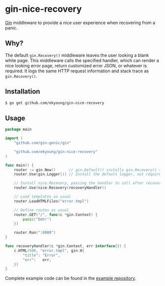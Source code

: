 # gin-nice-recovery

[Gin](https://gin-gonic.github.io/gin/) middleware to provide a nice user experience when recovering from a panic.

## Why?

The default `gin.Recovery()` middleware leaves the user looking a blank white page. This middleware calls the
specified handler, which can render a nice looking error page, return customized error JSON, or whatever is
required. It logs the same HTTP request information and stack trace as `gin.Recovery()`.

## Installation

```bash
$ go get github.com/ekyoung/gin-nice-recovery
```

## Usage

```go
package main

import (
    "github.com/gin-gonic/gin"

    "github.com/ekyoung/gin-nice-recovery"
)

func main() {
    router := gin.New()      // gin.Default() installs gin.Recovery() so use gin.New() instead
    router.Use(gin.Logger()) // Install the default logger, not required

    // Install nice.Recovery, passing the handler to call after recovery
    router.Use(nice.Recovery(recoveryHandler))

    // Load templates as usual
    router.LoadHTMLFiles("error.tmpl")

    // Define routes as usual
    router.GET("/", func(c *gin.Context) {
        panic("Doh!")
    })

    router.Run(":8080")
}

func recoveryHandler(c *gin.Context, err interface{}) {
    c.HTML(500, "error.tmpl", gin.H{
        "title": "Error",
        "err":   err,
    })
}
```

Complete example code can be found in the [example repository](https://github.com/ekyoung/gin-nice-recovery-example).